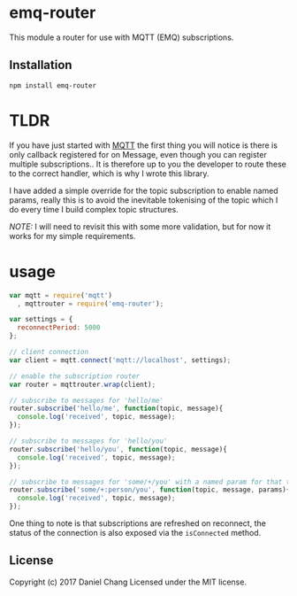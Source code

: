 # emq-router

This module a router for use with MQTT (EMQ) subscriptions.

## Installation

```
npm install emq-router
```

# TLDR

If you have just started with [MQTT](https://github.com/adamvr/MQTT.js) the first thing you will notice is there is only callback registered for on Message,
even though you can register multiple subscriptions.. It is therefore up to you the developer to route these to the
correct handler, which is why I wrote this library.

I have added a simple override for the topic subscription to enable named params, really this is to avoid the
inevitable tokenising of the topic which I do every time I build complex topic structures.

*NOTE:* I will need to revisit this with some more validation, but for now it works for my simple requirements.


# usage

```javascript
var mqtt = require('mqtt')
  , mqttrouter = require('emq-router');

var settings = {
  reconnectPeriod: 5000
};

// client connection
var client = mqtt.connect('mqtt://localhost', settings);

// enable the subscription router
var router = mqttrouter.wrap(client);

// subscribe to messages for 'hello/me'
router.subscribe('hello/me', function(topic, message){
  console.log('received', topic, message);
});

// subscribe to messages for 'hello/you'
router.subscribe('hello/you', function(topic, message){
  console.log('received', topic, message);
});

// subscribe to messages for 'some/+/you' with a named param for that token
router.subscribe('some/+:person/you', function(topic, message, params){
  console.log('received', topic, message);
});

```

One thing to note is that subscriptions are refreshed on reconnect, the status of the connection is also
exposed via the `isConnected` method.

## License
Copyright (c) 2017 Daniel Chang
Licensed under the MIT license.
